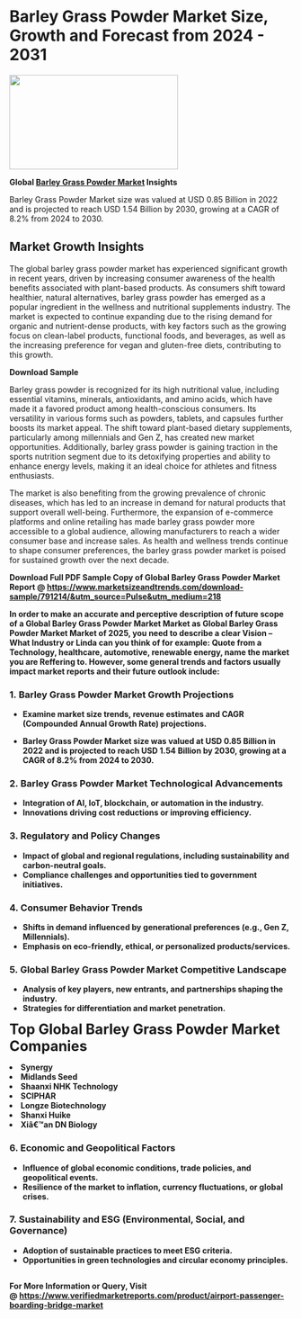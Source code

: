 <H1>Barley Grass Powder Market Size, Growth and Forecast from 2024 - 2031</H1><img class="aligncenter size-medium wp-image-584254" src="https://thirdeyenews.in/wp-content/uploads/2024/09/Global-Market-Research-300x168.jpeg" alt="" width="300" height="168" /><p><strong>Global&nbsp;<a href="https://www.marketsizeandtrends.com/download-sample/791214/&amp;utm_source=Pulse&amp;utm_medium=218">Barley Grass Powder Market</a> Insights</strong></p><p>Barley Grass Powder Market size was valued at USD 0.85 Billion in 2022 and is projected to reach USD 1.54 Billion by 2030, growing at a CAGR of 8.2% from 2024 to 2030.</p><p><h2>Market Growth Insights</h2> <p>The global barley grass powder market has experienced significant growth in recent years, driven by increasing consumer awareness of the health benefits associated with plant-based products. As consumers shift toward healthier, natural alternatives, barley grass powder has emerged as a popular ingredient in the wellness and nutritional supplements industry. The market is expected to continue expanding due to the rising demand for organic and nutrient-dense products, with key factors such as the growing focus on clean-label products, functional foods, and beverages, as well as the increasing preference for vegan and gluten-free diets, contributing to this growth.</p> <p><strong>Download Sample</strong></p> <p>Barley grass powder is recognized for its high nutritional value, including essential vitamins, minerals, antioxidants, and amino acids, which have made it a favored product among health-conscious consumers. Its versatility in various forms such as powders, tablets, and capsules further boosts its market appeal. The shift toward plant-based dietary supplements, particularly among millennials and Gen Z, has created new market opportunities. Additionally, barley grass powder is gaining traction in the sports nutrition segment due to its detoxifying properties and ability to enhance energy levels, making it an ideal choice for athletes and fitness enthusiasts.</p> <p>The market is also benefiting from the growing prevalence of chronic diseases, which has led to an increase in demand for natural products that support overall well-being. Furthermore, the expansion of e-commerce platforms and online retailing has made barley grass powder more accessible to a global audience, allowing manufacturers to reach a wider consumer base and increase sales. As health and wellness trends continue to shape consumer preferences, the barley grass powder market is poised for sustained growth over the next decade.</p> <p><strong></p><p><span class=""><strong>Download Full PDF Sample Copy of Global Barley Grass Powder Market Report</strong> @ <a href="https://www.marketsizeandtrends.com/download-sample/791214/&amp;utm_source=Pulse&amp;utm_medium=218" target="_blank">https://www.marketsizeandtrends.com/download-sample/791214/&amp;utm_source=Pulse&amp;utm_medium=218</a></span></p><p>In order to make an accurate and perceptive description of future scope of a Global&nbsp;Barley Grass Powder Market Market as Global&nbsp;Barley Grass Powder Market Market of 2025, you need to describe a clear Vision &ndash; What Industry or Linda can you think of for example: Quote from a Technology, healthcare, automotive, renewable energy, name the market you are Reffering to. However, some general trends and factors usually impact market reports and their future outlook include:</p><h3>1.&nbsp;<strong>Barley Grass Powder Market Growth Projections</strong></h3><ul><li>Examine market size trends, revenue estimates and CAGR (Compounded Annual Growth Rate) projections.</li><li><p>Barley Grass Powder Market size was valued at USD 0.85 Billion in 2022 and is projected to reach USD 1.54 Billion by 2030, growing at a CAGR of 8.2% from 2024 to 2030.</p></li></ul><h3>2.&nbsp;<strong>Barley Grass Powder Market Technological Advancements</strong></h3><ul><li>Integration of AI, IoT, blockchain, or automation in the industry.</li><li>Innovations driving cost reductions or improving efficiency.</li></ul><h3>3.&nbsp;<strong>Regulatory and Policy Changes</strong></h3><ul><li>Impact of global and regional regulations, including sustainability and carbon-neutral goals.</li><li>Compliance challenges and opportunities tied to government initiatives.</li></ul><h3>4.&nbsp;<strong>Consumer Behavior Trends</strong></h3><ul><li>Shifts in demand influenced by generational preferences (e.g., Gen Z, Millennials).</li><li>Emphasis on eco-friendly, ethical, or personalized products/services.</li></ul><h3>5.&nbsp;<strong>Global Barley Grass Powder Market Competitive Landscape</strong></h3><ul><li>Analysis of key players, new entrants, and partnerships shaping the industry.</li><li>Strategies for differentiation and market penetration.</li></ul><p data-pm-slice="1 1 []"><span style="color: inherit; font-family: inherit; font-size: 25px;">Top Global Barley Grass Powder Market Companies</span></p><div class="" data-test-id=""><p><li>Synergy</li><li> Midlands Seed</li><li> Shaanxi NHK Technology</li><li> SCIPHAR</li><li> Longze Biotechnology</li><li> Shanxi Huike</li><li> Xiâ€™an DN Biology</li></p></div><h3>6.&nbsp;<strong>Economic and Geopolitical Factors</strong></h3><ul><li>Influence of global economic conditions, trade policies, and geopolitical events.</li><li>Resilience of the market to inflation, currency fluctuations, or global crises.</li></ul><h3>7.&nbsp;<strong>Sustainability and ESG (Environmental, Social, and Governance)</strong></h3><ul><li>Adoption of sustainable practices to meet ESG criteria.</li><li>Opportunities in green technologies and circular economy principles.</li></ul><h2><strong style="font-size: 14px;">For More Information or Query, Visit @&nbsp;</strong><a style="background-color: #ffffff; font-size: 14px;" href="https://www.marketsizeandtrends.com/report/barley-grass-powder-market/" target="_blank">https://www.verifiedmarketreports.com/product/airport-passenger-boarding-bridge-market</a></h2>
